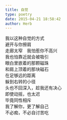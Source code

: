 ```yaml
---  
title: 自觉  
type: poetry  
date: 2015-04-21 18:58:42  
author: Herb    
---  
```

我以这种自觉的方式  
避开与你擦肩    
走廊太窄　我怕惹你不高兴  
我也怕靠近就会被吸引  
眼白里嵌着的那颗磁珠  
和肩上顶着的那块磁石    
在足够远的距离  
躲到右转的小径  
头也不回深入，趁我还有决心  
即使动摇，也太迟    
毕竟同性相斥  
我了解你，更了解自己  
不必痴，不必自讨苦吃